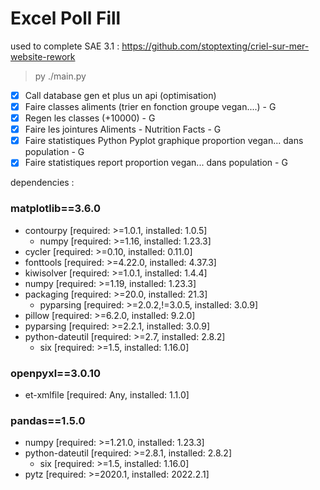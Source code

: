 # Excel Poll Fill
used to complete SAE 3.1 : https://github.com/stoptexting/criel-sur-mer-website-rework
> py ./main.py

- [x] Call database gen et plus un api (optimisation)
- [x] Faire classes aliments (trier en fonction groupe vegan....) - G
- [x] Regen les classes (+10000) - G
- [x] Faire les jointures Aliments - Nutrition Facts - G
- [x] Faire statistiques Python Pyplot graphique proportion vegan... dans population - G
- [x] Faire statistiques report proportion vegan... dans population - G

dependencies :  
### matplotlib==3.6.0
  - contourpy [required: >=1.0.1, installed: 1.0.5]
    - numpy [required: >=1.16, installed: 1.23.3]
  - cycler [required: >=0.10, installed: 0.11.0]
  - fonttools [required: >=4.22.0, installed: 4.37.3]
  - kiwisolver [required: >=1.0.1, installed: 1.4.4]
  - numpy [required: >=1.19, installed: 1.23.3]
  - packaging [required: >=20.0, installed: 21.3]
    - pyparsing [required: >=2.0.2,!=3.0.5, installed: 3.0.9]
  - pillow [required: >=6.2.0, installed: 9.2.0]
  - pyparsing [required: >=2.2.1, installed: 3.0.9]
  - python-dateutil [required: >=2.7, installed: 2.8.2]
    - six [required: >=1.5, installed: 1.16.0]
### openpyxl==3.0.10  
  - et-xmlfile [required: Any, installed: 1.1.0]
### pandas==1.5.0  
  - numpy [required: >=1.21.0, installed: 1.23.3]
  - python-dateutil [required: >=2.8.1, installed: 2.8.2]
    - six [required: >=1.5, installed: 1.16.0]
  - pytz [required: >=2020.1, installed: 2022.2.1]
